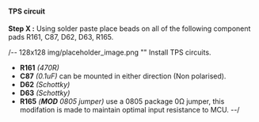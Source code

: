 #### TPS circuit ####
**Step X :**
Using solder paste place beads on all of the following component pads R161, C87, D62, D63, R165.

/-- 128x128 img/placeholder_image.png "" Install TPS circuits. 

- **R161** *(470R)*
- **C87**  *(0.1uF)* can be mounted in either direction (Non polarised).
- **D62**  *(Schottky)*
- **D63**  *(Schottky)*
- **R165** *(**MOD** 0805 jumper)* use a 0805 package 0&ohm; jumper, this modifation is made to maintain optimal input resistance to MCU.
--/
